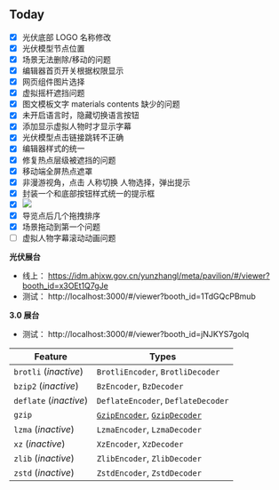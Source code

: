 ## Today

- [x] 光伏底部 LOGO 名称修改
- [x] 光伏模型节点位置
- [x] 场景无法删除/移动的问题
- [x] 编辑器首页开关根据权限显示
- [x] 网页组件图片选择
- [x] 虚拟摇杆遮挡问题
- [x] 图文模板文字 materials contents 缺少的问题
- [x] 未开启语言时，隐藏切换语言按钮
- [x] 添加显示虚拟人物时才显示字幕
- [x] 光伏模型点击链接跳转不正确
- [x] 编辑器样式的统一
- [x] 修复热点层级被遮挡的问题
- [x] 移动端全屏热点遮罩
- [x] 非漫游视角，点击 人称切换 人物选择，弹出提示
- [x] 封装一个和底部按钮样式统一的提示框
- [x] ![](Pasted%20image%2020240429155945.png)
- [x] 导览点后几个拖拽排序
- [x] 场景拖动到第一个问题
- [ ] 虚拟人物字幕滚动动画问题

**光伏展台**

- 线上： https://idm.ahjxw.gov.cn/yunzhangl/meta/pavilion/#/viewer?booth_id=x3OEt1Q7gJe
- 测试： http://localhost:3000/#/viewer?booth_id=1TdGQcPBmub

**3.0 展台**

- 测试： http://localhost:3000/#/viewer?booth_id=jNJKYS7goIq

| Feature                | Types                                                                                                                                                                                                                  |
| ---------------------- | ---------------------------------------------------------------------------------------------------------------------------------------------------------------------------------------------------------------------- |
| `brotli` (_inactive_)  | `BrotliEncoder`, `BrotliDecoder`                                                                                                                                                                                       |
| `bzip2` (_inactive_)   | `BzEncoder`, `BzDecoder`                                                                                                                                                                                               |
| `deflate` (_inactive_) | `DeflateEncoder`, `DeflateDecoder`                                                                                                                                                                                     |
| `gzip`                 | [`GzipEncoder`](https://dtantsur.github.io/rust-openstack/async_compression/index.html?search=GzipEncoder), [`GzipDecoder`](https://dtantsur.github.io/rust-openstack/async_compression/index.html?search=GzipDecoder) |
| `lzma` (_inactive_)    | `LzmaEncoder`, `LzmaDecoder`                                                                                                                                                                                           |
| `xz` (_inactive_)      | `XzEncoder`, `XzDecoder`                                                                                                                                                                                               |
| `zlib` (_inactive_)    | `ZlibEncoder`, `ZlibDecoder`                                                                                                                                                                                           |
| `zstd` (_inactive_)    | `ZstdEncoder`, `ZstdDecoder`                                                                                                                                                                                           |
